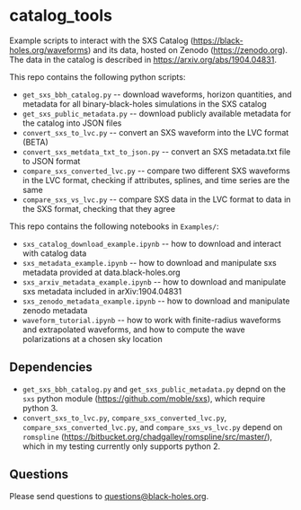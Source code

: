 # catalog_tools
Example scripts to interact with the SXS Catalog (https://black-holes.org/waveforms) and its data, hosted on Zenodo (https://zenodo.org). The data in the catalog is described in https://arxiv.org/abs/1904.04831.

This repo contains the following python scripts:
  * `get_sxs_bbh_catalog.py` -- download waveforms, horizon quantities, and metadata for 
  all binary-black-holes simulations in the SXS catalog
  * `get_sxs_public_metadata.py` -- download publicly available metadata for the catalog into JSON files
  * `convert_sxs_to_lvc.py` -- convert an SXS waveform into the LVC format (BETA)
  * `convert_sxs_metdata_txt_to_json.py` -- convert an SXS metadata.txt file to JSON format
  * `compare_sxs_converted_lvc.py` -- compare two different SXS waveforms in the LVC format, checking if attributes, splines, and time series are the same
  * `compare_sxs_vs_lvc.py` -- compare SXS data in the LVC format to data in the SXS format, checking that they agree

This repo contains the following notebooks in `Examples/`:
  * `sxs_catalog_download_example.ipynb` -- how to download and interact with catalog data
  * `sxs_metadata_example.ipynb` -- how to download and manipulate sxs metadata provided at data.black-holes.org
  * `sxs_arxiv_metadata_example.ipynb` -- how to download and manipulate sxs metadata included in arXiv:1904.04831
  * `sxs_zenodo_metadata_example.ipynb` -- how to download and manipulate zenodo metadata
  * `waveform_tutorial.ipynb` -- how to work with finite-radius waveforms and extrapolated waveforms, and how to compute the wave polarizations at a chosen sky location

## Dependencies
  * `get_sxs_bbh_catalog.py` and `get_sxs_public_metadata.py` depnd on the `sxs` python module (https://github.com/moble/sxs), which require python 3.
  * `convert_sxs_to_lvc.py`, `compare_sxs_converted_lvc.py`, `compare_sxs_converted_lvc.py`, and `compare_sxs_vs_lvc.py` depend on `romspline` (https://bitbucket.org/chadgalley/romspline/src/master/), which in my testing currently only supports python 2.

## Questions

Please send questions to questions@black-holes.org.

